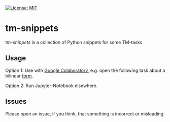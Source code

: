 [![License: MIT](https://img.shields.io/badge/License-MIT-yellow.svg)](https://opensource.org/licenses/MIT)

# tm-snippets

 *tm-snippets* is a collection of Python snippets for some TM-tasks

## Usage

Option 1: Use with [Google Colaboratory](https://colab.research.google.com), e.g. open the following task about a bilinear [form](https://colab.research.google.com/github/kassbohm/tm-snippets/blob/master/ipynb/trafo_passive.ipynb).

Option 2: Run Jupyter-Notebook elsewhere.

## Issues
Please open an issue, if you think, that something is incorrect or misleading.
